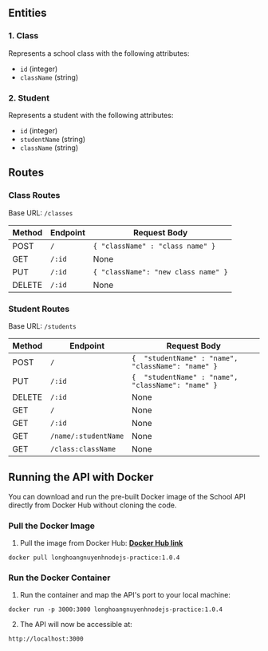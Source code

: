 
## Entities
### 1. Class
Represents a school class with the following attributes:
- `id` (integer)
- `className` (string)

### 2. Student
Represents a student with the following attributes:
- `id` (integer)
- `studentName` (string)
- `className` (string)


## Routes
### Class Routes
Base URL: `/classes`

|Method | Endpoint      | Request Body                        |
|-------|---------------|-------------------------------------|
|POST   |`/`            |`{ "className" : "class name" }`     |
|GET    |`/:id`         | None                                |
|PUT    |`/:id`         | `{ "className": "new class name" }` |
|DELETE |`/:id`         | None                                |

### Student Routes
Base URL: `/students`

|Method | Endpoint       | Request Body                                                             |
|-------|----------------|--------------------------------------------------------------------------|
|POST   |`/`             |`{  "studentName" : "name", "className": "name" }`    |
|PUT    |`/:id`          |`{  "studentName" : "name", "className": "name" }`|
|DELETE |`/:id`          |                          None                                            |
|GET    |`/`             |                          None                                            |
|GET    |`/:id`          |                          None                                            |
|GET    |`/name/:studentName`|                      None                                            |
|GET    |`/class:className`  |                      None                                            |

## Running the API with Docker
You can download and run the pre-built Docker image of the School API directly from Docker Hub without cloning the code.

### Pull the Docker Image
1. Pull the image from Docker Hub: **[Docker Hub link](https://hub.docker.com/repository/docker/longhoangnuyenh/nodejs-practice/general)**
```shell
docker pull longhoangnuyenhnodejs-practice:1.0.4
```

### Run the Docker Container
1. Run the container and map the API's port to your local machine:
```shell
docker run -p 3000:3000 longhoangnuyenhnodejs-practice:1.0.4    
```
2. The API will now be accessible at:
```
http://localhost:3000
```